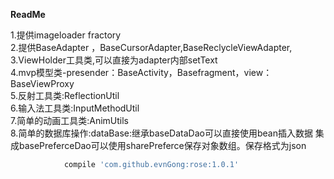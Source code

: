 
**ReadMe**

1.提供imageloader fractory  
2.提供BaseAdapter ，BaseCursorAdapter,BaseReclycleViewAdapter,  
3.ViewHolder工具类,可以直接为adapter内部setText  
4.mvp模型类-presender：BaseActivity，Basefragment，view：BaseViewProxy  
5.反射工具类:ReflectionUtil  
6.输入法工具类:InputMethodUtil  
7.简单的动画工具类:AnimUtils  
8.简单的数据库操作:dataBase:继承baseDataDao可以直接使用bean插入数据
   集成basePreferceDao可以使用sharePreferce保存对象数组。保存格式为json  

```groovy
	        compile 'com.github.evnGong:rose:1.0.1'
```

